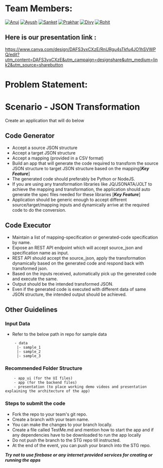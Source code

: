 # Team Members:

[![Anuj][linkedin-shield1]][contributors-url1]
[![Ayush][linkedin-shield2]][contributors-url2]
[![Sanket][linkedin-shield3]][contributors-url3]
[![Prakhar][linkedin-shield4]][contributors-url4]
[![Divy][linkedin-shield5]][contributors-url5]
[![Rohit][linkedin-shield6]][contributors-url6]


## Here is our presentation link :
https://www.canva.com/design/DAFS3yxCXzE/RnURgu4sTkfu4JO1hSVWPQ/edit?utm_content=DAFS3yxCXzE&utm_campaign=designshare&utm_medium=link2&utm_source=sharebutton

# Problem Statement:

# Scenario -  JSON Transformation

Create an application that will do below

## Code Generator
+ Accept a source JSON structure
+ Accept a target JSON structure
+ Accept a mapping (provided in a CSV format)
+ Build an app that will generate the code required to transform the source JSON structure to target JSON structure based on the mapping[***Key Feature***]
+ The generated code should preferably be Python or NodeJS.
+ If you are using any transformation libraries like JQ/JSONATA/JOLT to achieve the mapping and transformation, the application should auto generate the spec files needed for these libraries [***Key Feature***]
+ Application should be generic enough to accept different source/target/mapping inputs and dynamically arrive at the required code to do the conversion.

## Code Executor 

+ Maintain a list of mapping-specification or generated-code specification by name. 
+ Expose an REST API endpoint which will accept source_json and specification name as input. 
+ REST API should accept the source_json, apply the transformation dynamically based on the generated code and respond back with transformed json. 
+ Based on the inputs received, automatically pick up the generated code and execute the same. 
+ Output should be the intended transformed JSON. 
+ Even if the generated code is executed with different data of same JSON structure, the intended output should be achieved.


## Other Guidelines

### Input Data
+ Refer to the below path in repo for sample data
       
       - data
        |- sample_1
        |- sample_2
        |- sample_3
        
### Recommended Folder Structure
        - app_ui (for the UI files)
        - app (for the backend files)
        - presentation (to place working demo videos and presentation explaining the architecture of the app)

### Steps to submit the code
+ Fork the repo to your team's git repo.
+ Create a branch with your team name.
+ You can make the changes to your branch locally.
+ Create a file called TestMe.md and mention  how to start the app and if any dependencies have to be downloaded to run the app locally
+ Do not push the branch to the STG repo till instructed.
+ At the end of the event, you can push your branch into the STG repo.

***Try not to use firebase or any internet provided services for creating or running the apps***


<!-- MARKDOWN LINKS & IMAGES -->
<!-- https://www.markdownguide.org/basic-syntax/#reference-style-links -->
[linkedin-shield1]: https://img.shields.io/static/v1?label=&message=Anuj&color=black&style=for-the-badge&logo=linkedin
[linkedin-shield2]: https://img.shields.io/static/v1?label=&message=Ayush&color=black&style=for-the-badge&logo=linkedin
[linkedin-shield3]: https://img.shields.io/static/v1?label=&message=Sanket&color=black&style=for-the-badge&logo=linkedin
[linkedin-shield4]: https://img.shields.io/static/v1?label=&message=Prakhar&color=black&style=for-the-badge&logo=linkedin
[linkedin-shield5]: https://img.shields.io/static/v1?label=&message=Divy&color=black&style=for-the-badge&logo=linkedin
[linkedin-shield6]: https://img.shields.io/static/v1?label=&message=Rohit&color=black&style=for-the-badge&logo=linkedin
[contributors-url1]: https://www.linkedin.com/in/awasthi-anuj/
[contributors-url2]: https://www.linkedin.com/in/ayush-mehta-6997a4235/
[contributors-url3]: https://www.linkedin.com/in/sanket-kumar-singh-b698191b8/
[contributors-url4]: https://www.linkedin.com/in/prakhartomar53/
[contributors-url5]: https://www.linkedin.com/in/divy-goyal/
[contributors-url6]: https://www.linkedin.com/in/rohitbishla/
